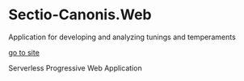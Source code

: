 # Sectio-Canonis.Web

Application for developing and analyzing tunings and temperaments

[go to site](https://sectio.app/)

Serverless Progressive Web Application
